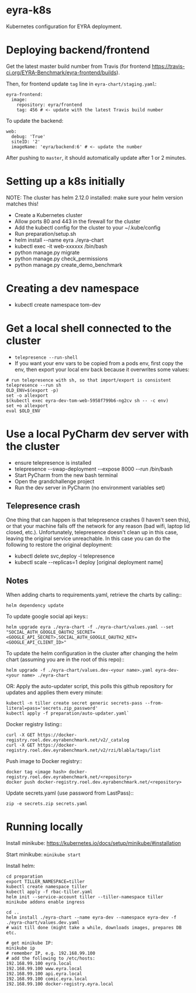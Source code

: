 # eyra-k8s

Kubernetes configuration for EYRA deployment.

# Deploying backend/frontend
Get the latest master build number from Travis (for frontend https://travis-ci.org/EYRA-Benchmark/eyra-frontend/builds).

Then, for frontend update `tag` line in `eyra-chart/staging.yaml`:

    eyra-frontend:
      image:
        repository: eyra/frontend
        tag: 456 # <- update with the latest Travis build number
        
To update the backend:

    web:
      debug: 'True'
      siteID: '2'
      imageName: 'eyra/backend:6' # <- update the number
      
After pushing to `master`, it should automatically update after 1 or 2 minutes.

# Setting up a k8s initially

NOTE: The cluster has helm 2.12.0 installed: make sure your helm version matches this!

- Create a Kubernetes cluster
- Allow ports 80 and 443 in the firewall for the cluster
- Add the kubectl config for the cluster to your ~/.kube/config
- Run preparation/setup.sh
- helm install --name eyra ./eyra-chart
- kubectl exec -it web-xxxxxx /bin/bash
- python manage.py migrate
- python manage.py check_permissions
- python manage.py create_demo_benchmark

# Creating a dev namespace

- kubectl create namespace tom-dev

# Get a local shell connected to the cluster

- `telepresence --run-shell`
- If you want your env vars to be copied from a pods env, first copy the
  env, then export your local env back because it overwrites some values:
```
# run telepresence with sh, so that import/export is consistent
telepresence --run sh
OLD_ENV=$(export -p)
set -o allexport
$(kubectl exec eyra-dev-tom-web-5958f799b6-ng2cv sh -- -c env)
set +o allexport
eval $OLD_ENV
```
# Use a local PyCharm dev server with the cluster

- ensure telepresence is installed
- telepresence --swap-deployment <name of your web deployment> --expose 8000 --run /bin/bash
- Start PyCharm from the new bash terminal
- Open the grandchallenge project
- Run the dev server in PyCharm (no environment variables set)

## Telepresence crash
One thing that can happen is that telepresence crashes (I haven't seen this), or that your machine falls off the network for any reason (bad wifi, laptop lid closed, etc.). Unfortunately, telepresence doesn't clean up in this case, leaving the original service unreachable. In this case you can do the following to restore the original deployment:
- kubectl delete svc,deploy -l telepresence
- kubectl scale --replicas=1 deploy [original deployment name]

## Notes

When adding charts to requirements.yaml, retrieve the charts by calling::

    helm dependency update

To update google social api keys::

    helm upgrade eyra ./eyra-chart -f ./eyra-chart/values.yaml --set "SOCIAL_AUTH_GOOGLE_OAUTH2_SECRET=<GOOGLE_API_SECRET>,SOCIAL_AUTH_GOOGLE_OAUTH2_KEY=<GOOGLE_API_CLIENT_ID>"

To update the helm configuration in the cluster after changing the helm chart (assuming you are in the root of this repo)::

    helm upgrade -f ./eyra-chart/values.dev-<your name>.yaml eyra-dev-<your name> ./eyra-chart
    
OR: Apply the auto-updater script, this polls this github repository for updates and applies them every minute:

    kubectl -n tiller create secret generic secrets-pass --from-literal=pass='secrets.zip_password'
    kubectl apply -f preparation/auto-updater.yaml`

Docker registry listing::

    curl -X GET https://docker-registry.roel.dev.eyrabenchmark.net/v2/_catalog
    curl -X GET https://docker-registry.roel.dev.eyrabenchmark.net/v2/rzi/blabla/tags/list
    
Push image to Docker registry::

    docker tag <image hash> docker-registry.roel.dev.eyrabenchmark.net/<repository>
    docker push docker-registry.roel.dev.eyrabenchmark.net/<repository>
    
Update secrets.yaml (use password from LastPass)::
    
    zip -e secrets.zip secrets.yaml

# Running locally
Install minikube: https://kubernetes.io/docs/setup/minikube/#installation

Start minikube: `minikube start`

Install helm:

    cd preparation
    export TILLER_NAMESPACE=tiller
    kubectl create namespace tiller
    kubectl apply -f rbac-tiller.yaml
    helm init --service-account tiller --tiller-namespace tiller
    minikube addons enable ingress

    cd ..
    helm install ./eyra-chart --name eyra-dev --namespace eyra-dev -f ./eyra-chart/values.dev.yaml
    # wait till done (might take a while, downloads images, prepares DB etc.

    # get minikube IP:
    minikube ip
    # remember IP, e.g. 192.168.99.100
    # add the following to /etc/hosts:
    192.168.99.100 eyra.local
    192.168.99.100 www.eyra.local
    192.168.99.100 api.eyra.local
    192.168.99.100 comic.eyra.local
    192.168.99.100 docker-registry.eyra.local
